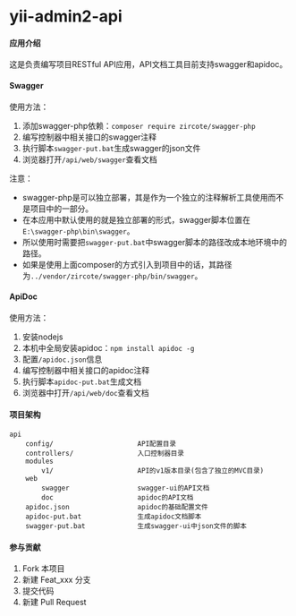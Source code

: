# yii-admin2-api

#### 应用介绍
这是负责编写项目RESTful API应用，API文档工具目前支持swagger和apidoc。

#### Swagger
使用方法：
1. 添加swagger-php依赖：`composer require zircote/swagger-php`
2. 编写控制器中相关接口的swagger注释
3. 执行脚本`swagger-put.bat`生成swagger的json文件
4. 浏览器打开`/api/web/swagger`查看文档

注意：
- swagger-php是可以独立部署，其是作为一个独立的注释解析工具使用而不是项目中的一部分。
- 在本应用中默认使用的就是独立部署的形式，swagger脚本位置在`E:\swagger-php\bin\swagger`。
- 所以使用时需要把`swagger-put.bat`中swagger脚本的路径改成本地环境中的路径。
- 如果是使用上面composer的方式引入到项目中的话，其路径为`../vendor/zircote/swagger-php/bin/swagger`。

#### ApiDoc
使用方法：
1. 安装nodejs
2. 本机中全局安装apidoc：`npm install apidoc -g`
3. 配置`/apidoc.json`信息
4. 编写控制器中相关接口的apidoc注释
5. 执行脚本`apidoc-put.bat`生成文档
6. 浏览器中打开`/api/web/doc`查看文档

#### 项目架构
```
api
    config/                     API配置目录
    controllers/                入口控制器目录
    modules
        v1/                     API的v1版本目录(包含了独立的MVC目录)
    web
        swagger                 swagger-ui的API文档
        doc                     apidoc的API文档
    apidoc.json                 apidoc的基础配置文件
    apidoc-put.bat              生成apidoc文档脚本
    swagger-put.bat             生成swagger-ui中json文件的脚本
```

#### 参与贡献
1. Fork 本项目
2. 新建 Feat_xxx 分支
3. 提交代码
4. 新建 Pull Request